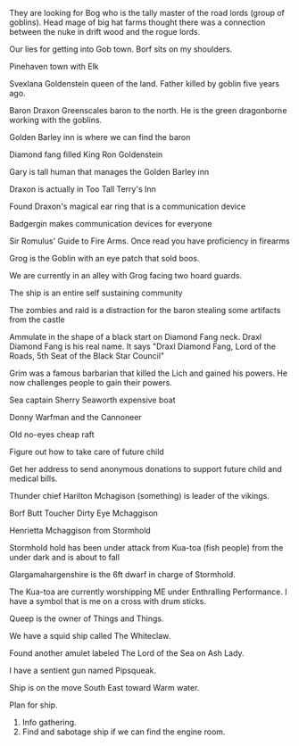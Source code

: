 They are looking for Bog who is the tally master of the road lords (group of goblins). Head mage of big hat farms thought there was a connection between the nuke in drift wood and the rogue lords.

Our lies for getting into Gob town. Borf sits on my shoulders.

Pinehaven town with Elk

Svexlana Goldenstein queen of the land. Father killed by goblin five years ago.

Baron Draxon Greenscales baron to the north. He is the green dragonborne working with the goblins.

Golden Barley inn is where we can find the baron

Diamond fang filled King Ron Goldenstein

Gary is tall human that manages the Golden Barley inn

Draxon is actually in Too Tall Terry's Inn

Found Draxon's magical ear ring that is a communication device

Badgergin makes communication devices for everyone

Sir Romulus' Guide to Fire Arms. Once read you have proficiency in firearms

Grog is the Goblin with an eye patch that sold boos.

We are currently in an alley with Grog facing two hoard guards.

The ship is an entire self sustaining community

The zombies and raid is a distraction for the baron stealing some artifacts from the castle

Ammulate in the shape of a black start on Diamond Fang neck. Draxl Diamond Fang is his real name. It says "Draxl Diamond Fang, Lord of the Roads, 5th Seat of the Black Star Council"

Grim was a famous barbarian that killed the Lich and gained his powers. He now challenges people to gain their powers.

Sea captain Sherry Seaworth expensive boat

Donny Warfman and the Cannoneer

Old no-eyes cheap raft

Figure out how to take care of future child

Get her address to send anonymous donations to support future child and medical bills.

Thunder chief Harilton Mchagison (something) is leader of the vikings. 

Borf Butt Toucher Dirty Eye Mchaggison

Henrietta Mchaggison from Stormhold

Stormhold hold has been under attack from Kua-toa (fish people) from the under dark and is about to fall

Glargamahargenshire is the 6ft dwarf in charge of Stormhold.

The Kua-toa are currently worshipping ME under Enthralling Performance. I have a symbol that is me on a cross with drum sticks.

Queep is the owner of Things and Things.

We have a squid ship called The Whiteclaw.

Found another amulet labeled The Lord of the Sea on Ash Lady.

I have a sentient gun named Pipsqueak.

Ship is on the move South East toward Warm water.

Plan for ship.

1. Info gathering.
2. Find and sabotage ship if we can find the engine room.